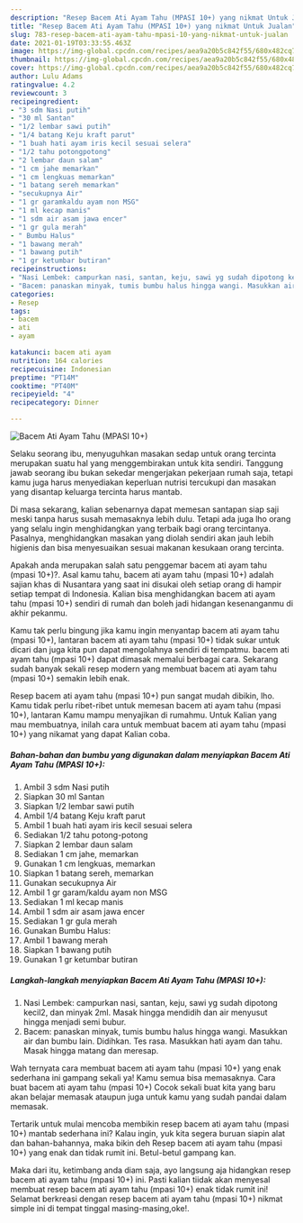 ```yaml
---
description: "Resep Bacem Ati Ayam Tahu (MPASI 10+) yang nikmat Untuk Jualan"
title: "Resep Bacem Ati Ayam Tahu (MPASI 10+) yang nikmat Untuk Jualan"
slug: 783-resep-bacem-ati-ayam-tahu-mpasi-10-yang-nikmat-untuk-jualan
date: 2021-01-19T03:33:55.463Z
image: https://img-global.cpcdn.com/recipes/aea9a20b5c842f55/680x482cq70/bacem-ati-ayam-tahu-mpasi-10-foto-resep-utama.jpg
thumbnail: https://img-global.cpcdn.com/recipes/aea9a20b5c842f55/680x482cq70/bacem-ati-ayam-tahu-mpasi-10-foto-resep-utama.jpg
cover: https://img-global.cpcdn.com/recipes/aea9a20b5c842f55/680x482cq70/bacem-ati-ayam-tahu-mpasi-10-foto-resep-utama.jpg
author: Lulu Adams
ratingvalue: 4.2
reviewcount: 3
recipeingredient:
- "3 sdm Nasi putih"
- "30 ml Santan"
- "1/2 lembar sawi putih"
- "1/4 batang Keju kraft parut"
- "1 buah hati ayam iris kecil sesuai selera"
- "1/2 tahu potongpotong"
- "2 lembar daun salam"
- "1 cm jahe memarkan"
- "1 cm lengkuas memarkan"
- "1 batang sereh memarkan"
- "secukupnya Air"
- "1 gr garamkaldu ayam non MSG"
- "1 ml kecap manis"
- "1 sdm air asam jawa encer"
- "1 gr gula merah"
- " Bumbu Halus"
- "1 bawang merah"
- "1 bawang putih"
- "1 gr ketumbar butiran"
recipeinstructions:
- "Nasi Lembek: campurkan nasi, santan, keju, sawi yg sudah dipotong kecil2, dan minyak 2ml. Masak hingga mendidih dan air menyusut hingga menjadi semi bubur."
- "Bacem: panaskan minyak, tumis bumbu halus hingga wangi. Masukkan air dan bumbu lain. Didihkan. Tes rasa. Masukkan hati ayam dan tahu. Masak hingga matang dan meresap."
categories:
- Resep
tags:
- bacem
- ati
- ayam

katakunci: bacem ati ayam 
nutrition: 164 calories
recipecuisine: Indonesian
preptime: "PT14M"
cooktime: "PT40M"
recipeyield: "4"
recipecategory: Dinner

---
```



![Bacem Ati Ayam Tahu (MPASI 10+)](https://img-global.cpcdn.com/recipes/aea9a20b5c842f55/680x482cq70/bacem-ati-ayam-tahu-mpasi-10-foto-resep-utama.jpg)

Selaku seorang ibu, menyuguhkan masakan sedap untuk orang tercinta merupakan suatu hal yang menggembirakan untuk kita sendiri. Tanggung jawab seorang ibu bukan sekedar mengerjakan pekerjaan rumah saja, tetapi kamu juga harus menyediakan keperluan nutrisi tercukupi dan masakan yang disantap keluarga tercinta harus mantab.

Di masa  sekarang, kalian sebenarnya dapat memesan santapan siap saji meski tanpa harus susah memasaknya lebih dulu. Tetapi ada juga lho orang yang selalu ingin menghidangkan yang terbaik bagi orang tercintanya. Pasalnya, menghidangkan masakan yang diolah sendiri akan jauh lebih higienis dan bisa menyesuaikan sesuai makanan kesukaan orang tercinta. 



Apakah anda merupakan salah satu penggemar bacem ati ayam tahu (mpasi 10+)?. Asal kamu tahu, bacem ati ayam tahu (mpasi 10+) adalah sajian khas di Nusantara yang saat ini disukai oleh setiap orang di hampir setiap tempat di Indonesia. Kalian bisa menghidangkan bacem ati ayam tahu (mpasi 10+) sendiri di rumah dan boleh jadi hidangan kesenanganmu di akhir pekanmu.

Kamu tak perlu bingung jika kamu ingin menyantap bacem ati ayam tahu (mpasi 10+), lantaran bacem ati ayam tahu (mpasi 10+) tidak sukar untuk dicari dan juga kita pun dapat mengolahnya sendiri di tempatmu. bacem ati ayam tahu (mpasi 10+) dapat dimasak memalui berbagai cara. Sekarang sudah banyak sekali resep modern yang membuat bacem ati ayam tahu (mpasi 10+) semakin lebih enak.

Resep bacem ati ayam tahu (mpasi 10+) pun sangat mudah dibikin, lho. Kamu tidak perlu ribet-ribet untuk memesan bacem ati ayam tahu (mpasi 10+), lantaran Kamu mampu menyajikan di rumahmu. Untuk Kalian yang mau membuatnya, inilah cara untuk membuat bacem ati ayam tahu (mpasi 10+) yang nikamat yang dapat Kalian coba.

<!--inarticleads1-->

##### Bahan-bahan dan bumbu yang digunakan dalam menyiapkan Bacem Ati Ayam Tahu (MPASI 10+):

1. Ambil 3 sdm Nasi putih
1. Siapkan 30 ml Santan
1. Siapkan 1/2 lembar sawi putih
1. Ambil 1/4 batang Keju kraft parut
1. Ambil 1 buah hati ayam iris kecil sesuai selera
1. Sediakan 1/2 tahu potong-potong
1. Siapkan 2 lembar daun salam
1. Sediakan 1 cm jahe, memarkan
1. Gunakan 1 cm lengkuas, memarkan
1. Siapkan 1 batang sereh, memarkan
1. Gunakan secukupnya Air
1. Ambil 1 gr garam/kaldu ayam non MSG
1. Sediakan 1 ml kecap manis
1. Ambil 1 sdm air asam jawa encer
1. Sediakan 1 gr gula merah
1. Gunakan  Bumbu Halus:
1. Ambil 1 bawang merah
1. Siapkan 1 bawang putih
1. Gunakan 1 gr ketumbar butiran




<!--inarticleads2-->

##### Langkah-langkah menyiapkan Bacem Ati Ayam Tahu (MPASI 10+):

1. Nasi Lembek: campurkan nasi, santan, keju, sawi yg sudah dipotong kecil2, dan minyak 2ml. Masak hingga mendidih dan air menyusut hingga menjadi semi bubur.
1. Bacem: panaskan minyak, tumis bumbu halus hingga wangi. Masukkan air dan bumbu lain. Didihkan. Tes rasa. Masukkan hati ayam dan tahu. Masak hingga matang dan meresap.




Wah ternyata cara membuat bacem ati ayam tahu (mpasi 10+) yang enak sederhana ini gampang sekali ya! Kamu semua bisa memasaknya. Cara buat bacem ati ayam tahu (mpasi 10+) Cocok sekali buat kita yang baru akan belajar memasak ataupun juga untuk kamu yang sudah pandai dalam memasak.

Tertarik untuk mulai mencoba membikin resep bacem ati ayam tahu (mpasi 10+) mantab sederhana ini? Kalau ingin, yuk kita segera buruan siapin alat dan bahan-bahannya, maka bikin deh Resep bacem ati ayam tahu (mpasi 10+) yang enak dan tidak rumit ini. Betul-betul gampang kan. 

Maka dari itu, ketimbang anda diam saja, ayo langsung aja hidangkan resep bacem ati ayam tahu (mpasi 10+) ini. Pasti kalian tiidak akan menyesal membuat resep bacem ati ayam tahu (mpasi 10+) enak tidak rumit ini! Selamat berkreasi dengan resep bacem ati ayam tahu (mpasi 10+) nikmat simple ini di tempat tinggal masing-masing,oke!.

